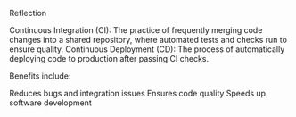 Reflection

Continuous Integration (CI): The practice of frequently merging code changes into a shared repository, where automated tests and checks run to ensure quality.
Continuous Deployment (CD): The process of automatically deploying code to production after passing CI checks.

Benefits include:

Reduces bugs and integration issues
Ensures code quality
Speeds up software development